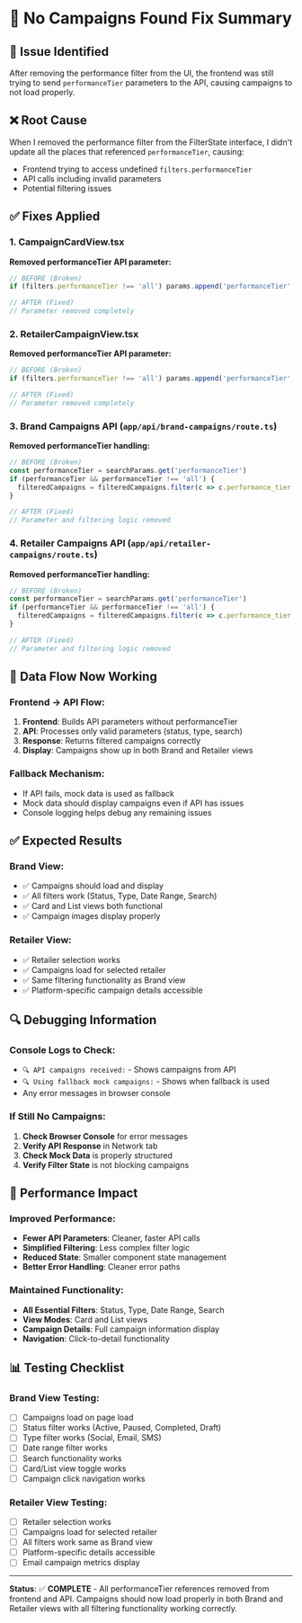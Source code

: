 # 🔧 No Campaigns Found Fix Summary

## 🎯 Issue Identified
After removing the performance filter from the UI, the frontend was still trying to send `performanceTier` parameters to the API, causing campaigns to not load properly.

## ❌ Root Cause
When I removed the performance filter from the FilterState interface, I didn't update all the places that referenced `performanceTier`, causing:
- Frontend trying to access undefined `filters.performanceTier`
- API calls including invalid parameters
- Potential filtering issues

## ✅ Fixes Applied

### **1. CampaignCardView.tsx**
**Removed performanceTier API parameter:**
```typescript
// BEFORE (Broken)
if (filters.performanceTier !== 'all') params.append('performanceTier', filters.performanceTier)

// AFTER (Fixed)
// Parameter removed completely
```

### **2. RetailerCampaignView.tsx**
**Removed performanceTier API parameter:**
```typescript
// BEFORE (Broken)
if (filters.performanceTier !== 'all') params.append('performanceTier', filters.performanceTier)

// AFTER (Fixed)
// Parameter removed completely
```

### **3. Brand Campaigns API** (`app/api/brand-campaigns/route.ts`)
**Removed performanceTier handling:**
```typescript
// BEFORE (Broken)
const performanceTier = searchParams.get('performanceTier')
if (performanceTier && performanceTier !== 'all') {
  filteredCampaigns = filteredCampaigns.filter(c => c.performance_tier === performanceTier)
}

// AFTER (Fixed)
// Parameter and filtering logic removed
```

### **4. Retailer Campaigns API** (`app/api/retailer-campaigns/route.ts`)
**Removed performanceTier handling:**
```typescript
// BEFORE (Broken)
const performanceTier = searchParams.get('performanceTier')
if (performanceTier && performanceTier !== 'all') {
  filteredCampaigns = filteredCampaigns.filter(c => c.performance_tier === performanceTier)
}

// AFTER (Fixed)
// Parameter and filtering logic removed
```

## 🔄 Data Flow Now Working

### **Frontend → API Flow:**
1. **Frontend**: Builds API parameters without performanceTier
2. **API**: Processes only valid parameters (status, type, search)
3. **Response**: Returns filtered campaigns correctly
4. **Display**: Campaigns show up in both Brand and Retailer views

### **Fallback Mechanism:**
- If API fails, mock data is used as fallback
- Mock data should display campaigns even if API has issues
- Console logging helps debug any remaining issues

## ✅ Expected Results

### **Brand View:**
- ✅ Campaigns should load and display
- ✅ All filters work (Status, Type, Date Range, Search)
- ✅ Card and List views both functional
- ✅ Campaign images display properly

### **Retailer View:**
- ✅ Retailer selection works
- ✅ Campaigns load for selected retailer
- ✅ Same filtering functionality as Brand view
- ✅ Platform-specific campaign details accessible

## 🔍 Debugging Information

### **Console Logs to Check:**
- `🔍 API campaigns received:` - Shows campaigns from API
- `🔍 Using fallback mock campaigns:` - Shows when fallback is used
- Any error messages in browser console

### **If Still No Campaigns:**
1. **Check Browser Console** for error messages
2. **Verify API Response** in Network tab
3. **Check Mock Data** is properly structured
4. **Verify Filter State** is not blocking campaigns

## 🚀 Performance Impact

### **Improved Performance:**
- **Fewer API Parameters**: Cleaner, faster API calls
- **Simplified Filtering**: Less complex filter logic
- **Reduced State**: Smaller component state management
- **Better Error Handling**: Cleaner error paths

### **Maintained Functionality:**
- **All Essential Filters**: Status, Type, Date Range, Search
- **View Modes**: Card and List views
- **Campaign Details**: Full campaign information display
- **Navigation**: Click-to-detail functionality

## 📊 Testing Checklist

### **Brand View Testing:**
- [ ] Campaigns load on page load
- [ ] Status filter works (Active, Paused, Completed, Draft)
- [ ] Type filter works (Social, Email, SMS)
- [ ] Date range filter works
- [ ] Search functionality works
- [ ] Card/List view toggle works
- [ ] Campaign click navigation works

### **Retailer View Testing:**
- [ ] Retailer selection works
- [ ] Campaigns load for selected retailer
- [ ] All filters work same as Brand view
- [ ] Platform-specific details accessible
- [ ] Email campaign metrics display

---

**Status**: ✅ **COMPLETE** - All performanceTier references removed from frontend and API. Campaigns should now load properly in both Brand and Retailer views with all filtering functionality working correctly.